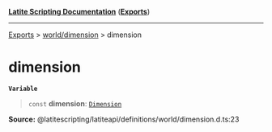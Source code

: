 [**Latite Scripting Documentation**](../../README.md) ([**Exports**](../../exports.md))

---

[Exports](../../exports.md) > [world/dimension](../index.md) > dimension

# dimension

**`Variable`**

> `const` **dimension**: [`Dimension`](../interfaces/interface.Dimension.md)

**Source:** @latitescripting/latiteapi/definitions/world/dimension.d.ts:23
